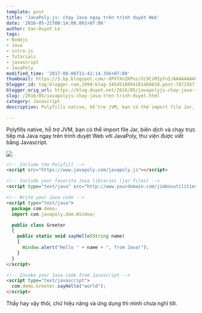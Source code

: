 ```yaml
---
template: post
title: 'JavaPoly.js: chạy Java ngay trên trình duyệt Web'
date: '2016-05-21T00:14:00.001+07:00'
author: Van-Duyet Le
tags:
- Nodejs
- Java
- intro-js
- Tutorials
- javascript
- JavaPoly
modified_time: '2017-08-06T11:41:14.356+07:00'
thumbnail: https://3.bp.blogspot.com/-0PVYXnZKPos/Vz9CsMIpfnI/AAAAAAAAVi0/MHADr9GRYt4DooMtDYj-DesgH9Ba3KcMACK4B/s1600/f1s7ah2zp9vghd2hth1a.jpg
blogger_id: tag:blogger.com,1999:blog-3454518094181460838.post-7871567164187374152
blogger_orig_url: https://blog.duyet.net/2016/05/javapolyjs-chay-java-tren-trinh-duyet.html
slug: /2016/05/javapolyjs-chay-java-tren-trinh-duyet.html
category: Javascript
description: Polyfills native, hỗ trợ JVM, bạn có thể import file Jar, biên dịch và chạy trực tiếp mã Java ngay trên trình duyệt Web với JavaPoly, thư viện được viết bằng Javascript.    

---
```


Polyfills native, hỗ trợ JVM, bạn có thể import file Jar, biên dịch và chạy trực tiếp mã Java ngay trên trình duyệt Web với JavaPoly, thư viện được viết bằng Javascript.    

[![](https://3.bp.blogspot.com/-0PVYXnZKPos/Vz9CsMIpfnI/AAAAAAAAVi0/MHADr9GRYt4DooMtDYj-DesgH9Ba3KcMACK4B/s1600/f1s7ah2zp9vghd2hth1a.jpg)](http://blog.duyetdev.com/2016/05/javapolyjs-chay-java-tren-trinh-duyet.html)

```html
<!-- Include the Polyfill -->
<script src="https://www.javapoly.com/javapoly.js"></script>

<!-- Include your favorite Java libraries (jar files) -->
<script type="text/java" src="http://www.yourdomain.com/jimboxutilities.jar"></script>

<!-- Write your Java code -->
<script type="text/java">
  package com.demo;
  import com.javapoly.dom.Window;

  public class Greeter
  {
    public static void sayHello(String name)
    {
      Window.alert("Hello " + name + ", from Java!");
    }
  }
</script>

<!-- Invoke your Java code from Javascript -->
<script type="text/javascript">
  com.demo.Greeter.sayHello("world");
</script>
```

Thấy hay vậy thôi, chứ hiệu năng và ứng dụng thì mình chưa nghĩ tới.
